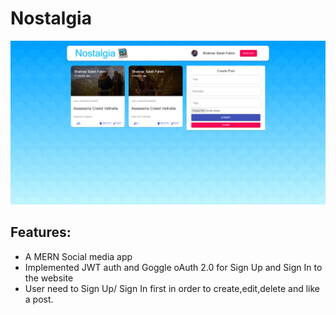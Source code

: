 # Nostalgia

![alt text](https://github.com/Fahim04blue/Nostalgia/blob/master/client/src/images/Welcome%20with%20SIgned%20In.png)

## Features:

* A MERN Social media app
* Implemented  JWT auth and Goggle oAuth 2.0 for Sign Up and Sign In to the website
* User need to Sign Up/ Sign In first in order to create,edit,delete and like a post.
